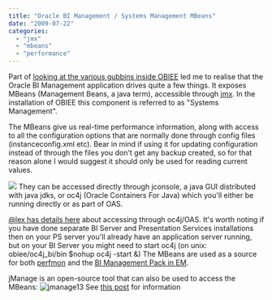 ```yaml
---
title: "Oracle BI Management / Systems Management MBeans"
date: "2009-07-22"
categories: 
  - "jmx"
  - "mbeans"
  - "performance"
---
```


Part of [looking at the various gubbins inside OBIEE](/2009/07/obiee-admin-tools-hacks.html) led me to realise that the Oracle BI Management application drives quite a few things. It exposes MBeans (Management Beans, a java term), accessible through [jmx](http://en.wikipedia.org/wiki/JMX). In the installation of OBIEE this component is referred to as "Systems Management".

The MBeans give us real-time performance information, along with access to all the configuration options that are normally done through config files (instanceconfig.xml etc). Bear in mind if using it for updating configuration instead of through the files you don't get any backup created, so for that reason alone I would suggest it should only be used for reading current values.

[![](/images/rnm1978/Oracle+Enterprise+Manager+%28oc4jadmin%29+-+Application+MBeans_1248266844104.png)](http://2.bp.blogspot.com/_RCx_EVJpczQ/SmcKwgveQuI/AAAAAAAAGbM/GI0wJmYDCzA/s1600/Oracle+Enterprise+Manager+%28oc4jadmin%29+-+Application+MBeans_1248266844104.png) They can be accessed directly through jconsole, a java GUI distributed with java jdks, or oc4j (Oracle Containers For Java) which you'll either be running directly or as part of OAS.

[@lex has details here](http://blogs.oracle.com/siebelessentials/2008/11/oracle_bi_ee_and_mbeans.html) about accessing through oc4j/OAS. It's worth noting if you have done separate BI Server and Presentation Services installations then on your PS server you'll already have an application server running, but on your BI Server you might need to start oc4j (on unix: obiee/oc4j\_bi/bin $nohup oc4j -start &) [](http://2.bp.blogspot.com/_RCx_EVJpczQ/SmcKwgveQuI/AAAAAAAAGbM/GI0wJmYDCzA/s1600/Oracle+Enterprise+Manager+%28oc4jadmin%29+-+Application+MBeans_1248266844104.png)[](http://2.bp.blogspot.com/_RCx_EVJpczQ/SmcKwgveQuI/AAAAAAAAGbM/GI0wJmYDCzA/s1600/Oracle+Enterprise+Manager+%28oc4jadmin%29+-+Application+MBeans_1248266844104.png)The MBeans are used as a source for both [perfmon](http://obiee101.blogspot.com/2009/07/obiee-perfmon-performance-monitor.html) and the [BI Management Pack in EM](http://www.oracle.com/technology/pub/articles/rittman-oem-bipack.html).[](http://2.bp.blogspot.com/_RCx_EVJpczQ/SmcKwgveQuI/AAAAAAAAGbM/GI0wJmYDCzA/s1600/Oracle+Enterprise+Manager+%28oc4jadmin%29+-+Application+MBeans_1248266844104.png)

jManage is an open-source tool that can also be used to access the MBeans: ![jmanage13](/images/rnm1978/jmanage13.png "jmanage13") See [this post](/2009/07/29/oracle-bi-management-jmanage/) for information
